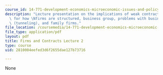 ```yaml
---
course_id: 14-771-development-economics-microeconomic-issues-and-policy-models-fall-2008
description: "Lecture presentation on the implications of weak contract enforcement\
  \ for how \Nfirms are structured, business group, problems with business groups\
  \ (tunneling), and family firms."
file_location: /coursemedia/14-771-development-economics-microeconomic-issues-and-policy-models-fall-2008/2810004eefed3d6f2655dae127b73716_lec14.pdf
file_type: application/pdf
layout: pdf
title: Firms and Contracts Lecture 2
type: course
uid: 2810004eefed3d6f2655dae127b73716

---
```

None